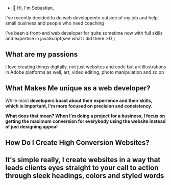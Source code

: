 - 👋<h> Hi, I'm Sebastian, </h>
<p>I've recently decided to do web developemtn outside of my job and help small business and people who need coaching</p>
<p> I've been a front-end web developer for quite sometime now with full skills and expertise in javaScript(see what i did there :-D ) </p>

<h2> What are my passions </h2>
<p> I love creating things digitally, not just websites and code but art illustrations in Adobe platforms as well, art, video editing, photo manipulation and so on </p>

<h2> What Makes Me unique as a web developer? </h2>
<p> While most <b>developers<b> boast about their experience and their skills, which is important, I'm more focused on precision and consistency. </p>
<p> What does that mean? When I'm doing a project for a business, I focus on getting the maximum conversion for everybody using the website instead of just designing appeal </p>

<h2> How Do I Create High Conversion Websites? <h2>
<p> It's simple really, I create websites in a way that leads clients eyes straight to your call to action through sleek headings, colors and styled words</p>

<!---
SebastianDevelops/SebastianDevelops is a ✨ special ✨ repository because its `README.md` (this file) appears on your GitHub profile.
You can click the Preview link to take a look at your changes.
--->
